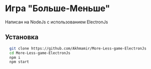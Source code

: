
# Игра "Больше-Меньше"

Написан на NodeJs с использованием ElectronJs


## Установка
```bash
  git clone https://github.com/Akhmamir/More-Less-game-ElectronJs
  cd More-Less-game-ElectronJs
  npm i
  npm start
```
    
